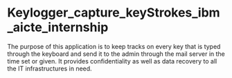 # Keylogger_capture_keyStrokes_ibm_aicte_internship
The purpose of this application is to keep tracks on every key that is typed through the keyboard and  send it to the admin through the mail server in the time set or given. It provides confidentiality as  well as data recovery to all the IT infrastructures in need.
